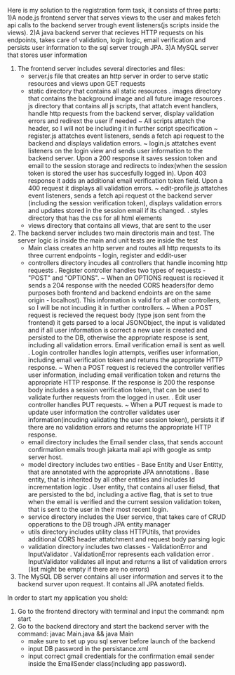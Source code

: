 Here is my solution to the registration form task, it consists of three parts:
1)A node.js frontend server that serves views to the user and makes fetch api calls to the backend server trough event listeners(js scripts inside the views).
2)A java backend server that recieves HTTP requests on his endpoints, takes care of validation, login logic, email verification and persists user information to the sql server trough JPA.
3)A MySQL server that stores user information

1) The frontend server includes several directories and files:
   - server.js file that creates an http server in order to serve static resources and views upon GET requests
   - static directory that contains all static resources
     . images directory that contains the background image and all future image resources
     . js directory that contains all js scripts, that attatch event handlers, handle http requests from the backend server, display validation errors and redirext the user if needed
        ~ All scripts attatch the header, so I will not be including it in further script specification
        ~ register.js attatches event listeners, sends a fetch api request to the backend and displays validation errors.
        ~ login.js attatches event listeners on the login view and sends user information to the backend server. Upon a 200 response it saves session token and email to the session storage and redirects to index(when the session token is stored the user has succesfully logged in). Upon 403 response it adds an additional email verification token field. Upon a 400 request it displays all validation errors.
        ~ edit-profile.js attatches event listeners, sends a fetch api request ot the backend server (including the session verification token), displays validation errors and updates stored in the session email if its changed.
     . styles directory that has the css for all html elements
   - views directory that contains all views, that are sent to the user
2) The backend server includes two main directoris main and test. The server logic is inside the main and unit tests are inside the test
   - Main class creates an http server and routes all http requests to its three current endpoints - login, register and eddit-user
   - controllers directory incudes all controllers that handle incoming http requests
     . Register controller handles two types of requests - "POST" and "OPTIONS".
       ~ When an OPTIONS request is recieved it sends a 204 response with the needed CORS headers(for demo purposes both frontend and backend endoints are on the same origin - localhost). This information is valid for all other controllers, so I will be not incuding it in further controllers.
       ~ When a POST request is recieved the request body (type json sent from the frontend) it gets parsed to a local JSONObject, the input is validated and if all user information is correct a new user is created and persisted to the DB, otherwise the appropriate respose is sent, including all validation errors. Email verification email is sent as well.
     . Login controller handles login attempts, verifies user information, including email verification token and returns the appropriate HTTP response.
       ~ When a POST request is recieved the controller verifies user information, including email verification token and returns the appropriate HTTP response. If the response is 200 the response body includes a session verification token, that can be used to validate further requests from the logged in user.
     . Edit user controller handles PUT requests.
       ~ When a PUT request is made to update user information the controller validates user information(incuding validating the user session token), persists it if there are no validation errors and returns the appropriate HTTP response.
   - email directory includes the Email sender class, that sends account confirmation emails trough jakarta mail api with google as smtp server host.
   - model directory includes two entities - Base Entity and User Entitty, that are annotated with the appropriate JPA annotations
     . Base entity, that is inherited by all other entities and includes Id incrementation  logic
     . User entity, that contains all user fielsd, that are persisted to the bd, including a active flag, that is set to true when the email is verified and the current session validation token, that is sent to the user in their most recent login.
   - service directory includes the User service, that takes care of CRUD opperations to the DB trough JPA entity manager
   - utils directory includes utility class HTTPUtils, that provides additional CORS header attatchment and request body parsing logic
   - validation directory includes two classes - ValidationError and InputValidator
     . ValidationError represents each validation error
     . InputValidator validates all input and returns a list of validation errors (list might be empty if there are no errors)
3) The MySQL DB server contains all user information and serves it to the backend surver upon request. It contains all JPA anotated fields.

In order to start my application you shold: 
   1) Go to the frontend directory with terminal and input the command: npm start
   2) Go to the backend directory and start the backend server with the command: javac Main.java && java Main
      - make sure to set up you sql server before launch of the backend
      - input DB password in the persistance.xml
      - input correct gmail credentials for the confirmation email sender inside the EmailSender class(including app password).
      
